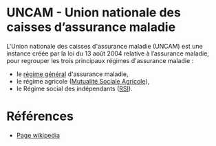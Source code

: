 # UNCAM - Union nationale des caisses d’assurance maladie
<!-- SPDX-License-Identifier: MPL-2.0 -->

L'Union nationale des caisses d'assurance maladie (UNCAM) est une instance créée par la loi du 13 août 2004 relative à l’assurance maladie, pour regrouper les trois principaux régimes d'assurance maladie :
- le [régime général](RG.md) d'assurance maladie, 
- le régime agricole ([Mutualité Sociale Agricole](MSA.md)), 
- le Régime social des indépendants ([RSI](RSI.md)). 

# Références

- [Page wikipedia](https://fr.wikipedia.org/wiki/Union_nationale_des_caisses_d%27assurance_maladie)
